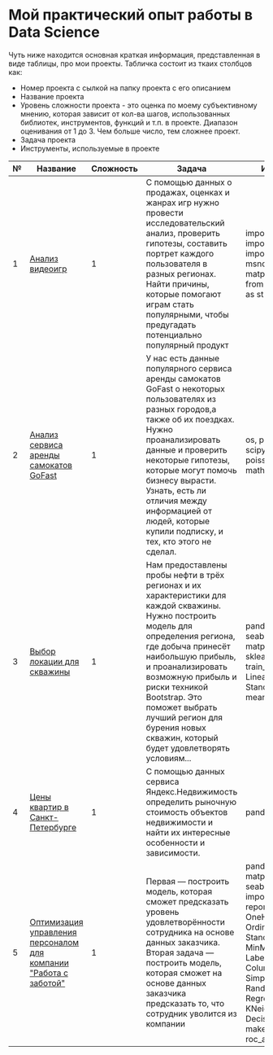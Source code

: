 # Мой практический опыт работы в Data Science

Чуть ниже находится основная краткая информация, представленная в виде таблицы, про мои проекты.
Табличка состоит из ткаих столбцов как:
* Номер проекта с сылкой на папку проекта с его описанием
* Название проекта
* Уровень сложности проекта - это оценка по моему субъективному мнению, которая зависит от кол-ва шагов,
  использованных библиотек, инструментов, функций и т.п. в проекте. Диапазон оценивания от 1 до 3. Чем больше число, тем сложнее проект.
* Задача проекта
* Инструменты, используемые в проекте

| № | Название | Сложность | Задача                                                                                | Инструменты                                                               |
| -- | ----- | -- | ------------------------------------------------------------------------------------- | ---------------------------------------------------------------------------------- |
| 1   | [Анализ<br/>видеоигр](https://github.com/5Misha/My-Skills/tree/main/Анализ_видеоигр) | 1 | С помощью данных о продажах, оценках и жанрах игр нужно провести исследовательский анализ, проверить гипотезы, составить портрет каждого пользователя в разных регионах. Найти причины, которые помогают играм стать популярными, чтобы предугадать потенциально популярный продукт | import pandas as pd import numpy as np import missingno as msno import matplotlib.pyplot as plt from scipy import stats as st 
| 2  | [Анализ сервиса аренды самокатов GoFast](https://github.com/5Misha/My-Skills/tree/main/Аренда_самокатов) | 1 | У нас есть данные популярного сервиса аренды самокатов GoFast о некоторых пользователях из разных городов,а также об их поездках. Нужно проанализировать данные и проверить некоторые гипотезы, которые могут помочь бизнесу вырасти. Узнать, есть ли отличия между информацией от людей, которые купили подписку, и тех, кто этого не сделал. | os, pandas, numpy, scipy.stats, binom, poisson, matplotlib, math, scipy |
| 3 | [Выбор локации для скважины](https://github.com/5Misha/My-Skills/tree/main/Выбор_локации_скважины) | 1 | Нам предоставлены пробы нефти в трёх регионах и их характеристики для каждой скважины. Нужно построить модель для определения региона, где добыча принесёт наибольшую прибыль, и проанализировать возможную прибыль и риски техникой Bootstrap. Это поможет выбрать лучший регион для бурения новых скважин, который будет удовлетворять условиям... | pandas, numpy, seaborn, matplotlib.pyplot, sklearn.linear_model, train_test_split, LinearRegression, StandardScaler, mean_squared_error | 
| 4 | [Цены квартир в Санкт-Петербурге](https://github.com/5Misha/My-Skills/tree/main/Квартиры_Питера) | 1 | С помощью данных сервиса Яндекс.Недвижимость определить рыночную стоимость объектов недвижимости и найти их интересные особенности и зависимости. | pandas |
| 5 | [Оптимизация управления персоналом для компании "Работа с заботой"](https://github.com/5Misha/My-Skills/tree/main/Откат_сотрудников)| 1 | Первая — построить модель, которая сможет предсказать уровень удовлетворённости сотрудника на основе данных заказчика. Вторая задача — построить модель, которая сможет на основе данных заказчика предсказать то, что сотрудник уволится из компании | pandas, numpy, matplotlib.pyplot, seaborn, from phik import resources, report, Pipeline, OneHotEncoder, OrdinalEncoder, StandardScaler, MinMaxScaler,, LabelEncoder, ColumnTransformer, SimpleImputer, RandomizedSearchCV, Regression, KNeighbors, DecisionTree, SVC, make_scorer, roc_auc_score |
